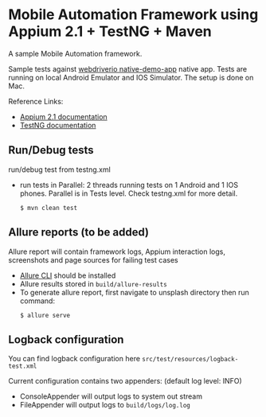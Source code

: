 # Mobile Automation Framework using Appium 2.1 + TestNG + Maven

A sample Mobile Automation framework.

Sample tests against [webdriverio native-demo-app](https://github.com/webdriverio/native-demo-app/releases) native app.
Tests are running on local Android Emulator and IOS Simulator.
The setup is done on Mac.

Reference Links:
* [Appium 2.1 documentation](https://appium.io/docs/en/2.1/intro/ )
* [TestNG documentation](https://testng.org/doc/documentation-main.html)

## Run/Debug tests
run/debug test from testng.xml


* run tests in Parallel: 2 threads running tests on 1 Android and 1 IOS phones. Parallel is in Tests level. 
Check testng.xml for more detail.
  ```shell
  $ mvn clean test
  ```


## Allure reports (to be added)
Allure report will contain framework logs, Appium interaction logs, screenshots and page sources for
failing test cases

* [Allure CLI](https://docs.qameta.io/allure/#_commandline) should be installed
* Allure results stored in `build/allure-results`
* To generate allure report, first navigate to unsplash directory then run command:
  ```shell
  $ allure serve
  ```

## Logback configuration

You can find logback configuration here `src/test/resources/logback-test.xml`

Current configuration contains two appenders:
(default log level: INFO)

* ConsoleAppender will output logs to system out stream
* FileAppender will output logs to `build/logs/log.log`